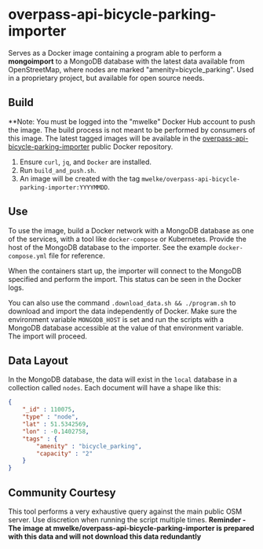 # overpass-api-bicycle-parking-importer

Serves as a Docker image containing a program able to perform a **mongoimport** to a MongoDB database with the latest data available from OpenStreetMap, where nodes are marked "amenity=bicycle_parking". Used in a proprietary project, but available for open source needs.

## Build

**Note: You must be logged into the "mwelke" Docker Hub account to push the image. The build process is not meant to be performed by consumers of this image. The latest tagged images will be available in the [overpass-api-bicycle-parking-importer](https://hub.docker.com/r/mwelke/overpass-api-bicycle-parking-importer/) public Docker repository.

1. Ensure `curl`, `jq`, and `Docker` are installed.
1. Run `build_and_push.sh`.
1. An image will be created with the tag `mwelke/overpass-api-bicycle-parking-importer:YYYYMMDD`.

## Use

To use the image, build a Docker network with a MongoDB database as one of the services, with a tool like `docker-compose` or Kubernetes. Provide the host of the MongoDB database to the importer. See the example `docker-compose.yml` file for reference.

When the containers start up, the importer will connect to the MongoDB specified and perform the import. This status can be seen in the Docker logs.

You can also use the command `.download_data.sh && ./program.sh` to download and import the data independently of Docker. Make sure the environment variable `MONGODB_HOST` is set and run the scripts with a MongoDB database accessible at the value of that environment variable. The import will proceed.

## Data Layout

In the MongoDB database, the data will exist in the `local` database in a collection called `nodes`. Each document will have a shape like this:

```json
{
    "_id" : 110075,
    "type" : "node",
    "lat" : 51.5342569,
    "lon" : -0.1402758,
    "tags" : {
        "amenity" : "bicycle_parking",
        "capacity" : "2"
    }
}
```

## Community Courtesy

This tool performs a very exhaustive query against the main public OSM server. Use discretion when running the script multiple times. **Reminder - The image at mwelke/overpass-api-bicycle-parking-importer is prepared with this data and will not download this data redundantly**